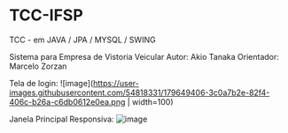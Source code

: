 # TCC-IFSP
TCC - em JAVA / JPA / MYSQL / SWING

Sistema para Empresa de Vistoria Veicular
Autor: Akio Tanaka
Orientador: Marcelo Zorzan

Tela  de login:
![image](https://user-images.githubusercontent.com/54818331/179649406-3c0a7b2e-82f4-406c-b26a-c6db0612e0ea.png | width=100)

Janela Principal Responsiva:
![image](https://user-images.githubusercontent.com/54818331/179649441-a4e79593-7ace-4e1f-9057-d21fa06e85ba.png)
